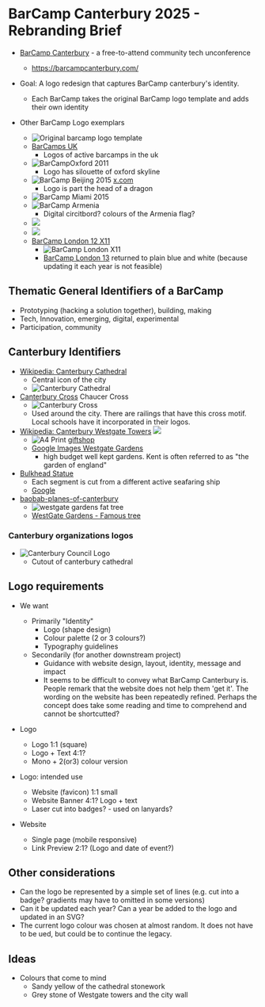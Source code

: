 BarCamp Canterbury 2025 - Rebranding Brief
=======================

* [BarCamp Canterbury](https://barcampcanterbury.com/) - a free-to-attend community tech unconference
    * https://barcampcanterbury.com/

* Goal: A logo redesign that captures BarCamp canterbury's identity.
    * Each BarCamp takes the original BarCamp logo template and adds their own identity

* Other BarCamp Logo exemplars
    * ![Original barcamp logo](http://barcamp.org/f/1226374475/barcamp_logo.png) template
    * [BarCamps UK](https://barcamp.org.uk/)
        * Logos of active barcamps in the uk
    * ![BarCampOxford](http://barcamp.org/f/1273251365/barcamp_oxford_100.png) 2011
        * Logo has silouette of oxford skyline
    * ![BarCamp Beijing](https://pbs.twimg.com/profile_images/3186734726/798df67549a6a08f113e64b4dba98de3_400x400.png) 2015 [x.com](https://x.com/barcampbeijing)
        * Logo is part the head of a dragon
    * ![BarCamp Miami](http://farm1.static.flickr.com/139/350931611_b8ff6d2ac5.jpg) 2015 [](http://barcampmiami.org/)
    * ![BarCamp Armenia](https://barcamp.am/images/logo.svg)
        * Digital circitbord? colours of the Armenia flag?
    * ![](https://media.am/wp-content/uploads/2016/01/barcamp11_0.jpg)
    * ![](https://a1plus.am/static/articles/10/04/73/l-lFQZkilonR.jpg)
    * [BarCamp London 12 X11](https://twelve.barcamplondon.org/)
        * ![BarCamp London X11](https://twelve.barcamplondon.org/logo-purple.png)
        * [BarCamp London 13](https://thirteen.barcamplondon.org/) returned to plain blue and white (because updating it each year is not feasible)

## Thematic General Identifiers of a BarCamp

* Prototyping (hacking a solution together), building, making
* Tech, Innovation, emerging, digital, experimental
* Participation, community

## Canterbury Identifiers
* [Wikipedia: Canterbury Cathedral](https://en.wikipedia.org/wiki/Canterbury_Cathedral)
    * Central icon of the city
    * ![Canterbury Cathedral](https://upload.wikimedia.org/wikipedia/commons/thumb/d/dd/Canterbury_Cathedral_-_Front.jpg/440px-Canterbury_Cathedral_-_Front.jpg)
* [Canterbury Cross](https://en.wikipedia.org/wiki/Canterbury_cross) Chaucer Cross
    * ![Canterbury Cross](https://upload.wikimedia.org/wikipedia/commons/thumb/6/6c/Cantercross.svg/440px-Cantercross.svg.png)
    * Used around the city. There are railings that have this cross motif. Local schools have it incorporated in their logos.
* [Wikipedia: Canterbury Westgate Towers](https://en.wikipedia.org/wiki/Westgate,_Canterbury)
    ![](https://upload.wikimedia.org/wikipedia/commons/thumb/1/14/Westgate%2C_Canterbury.jpg/600px-Westgate%2C_Canterbury.jpg)
    * ![A4 Print](https://www.canterbury-cathedral.org/media/fcxj4yzd/print_goff_westgate.jpg?anchor=center&mode=crop&width=900&height=900&rnd=133633658222670000) [giftshop](https://www.canterbury-cathedral.org/shop/a4-print-westgate-towers/)
    * [Google Images Westgate Gardens](https://www.google.com/search?q=westgate+gardens)
        * high budget well kept gardens. Kent is often referred to as "the garden of england"
* [Bulkhead Statue](https://rolandsragbag.wordpress.com/2016/10/24/the-man-in-the-iron-mask/)
    * Each segment is cut from a different active seafaring ship
    * [Google](https://www.google.com/search?q=canterbury+iron+face)
* [baobab-planes-of-canterbury](http://elmparadise.blogspot.com/2017/05/the-baobab-planes-of-canterbury.html)
    * ![westgate gardens fat tree](https://blogger.googleusercontent.com/img/b/R29vZ2xl/AVvXsEgz40TGXI3b_m-VmvDGS6fzxwb3-0xuNPXB3DwGnF89s5e-Uyz8huDkyY_wOAkX3Ac67kGYWSohtxgjiYkStFTvispNjCYcNVTeBloVYWiMD8W3XkC5K9V94FI_9aoJrrpSonnx3gVknejq/s640/TREES_westgate2.jpg)
    * [WestGate Gardens - Famous tree](https://news.canterbury.gov.uk/news/westgate-gardens-plane-tree-features-in-queens-green-canopy/)

### Canterbury organizations logos

* ![Canterbury Council Logo](https://www.canterbury.gov.uk/sites/default/files/logo.png)
    * Cutout of canterbury cathedral

## Logo requirements

* We want
    * Primarily "Identity"
        * Logo (shape design)
        * Colour palette (2 or 3 colours?)
        * Typography guidelines
    * Secondarily (for another downstream project)
        * Guidance with website design, layout, identity, message and impact
        * It seems to be difficult to convey what BarCamp Canterbury is. People remark that the website does not help them 'get it'. The wording on the website has been repeatedly refined. Perhaps the concept does take some reading and time to comprehend and cannot be shortcutted?

* Logo
    * Logo 1:1 (square)
    * Logo + Text 4:1?
    * Mono + 2(or3) colour version
* Logo: intended use
    * Website (favicon) 1:1 small
    * Website Banner 4:1? Logo + text
    * Laser cut into badges? - used on lanyards?
* Website
    * Single page (mobile responsive)
    * Link Preview 2:1? (Logo and date of event?)


## Other considerations
* Can the logo be represented by a simple set of lines (e.g. cut into a badge? gradients may have to omitted in some versions)
* Can it be updated each year? Can a year be added to the logo and updated in an SVG?
* The current logo colour was chosen at almost random. It does not have to be ued, but could be to continue the legacy.

## Ideas
* Colours that come to mind
    * Sandy yellow of the cathedral stonework
    * Grey stone of Westgate towers and the city wall
